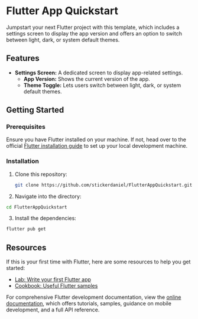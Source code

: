 # Flutter App Quickstart

Jumpstart your next Flutter project with this template, which includes a settings screen to display the app version and offers an option to switch between light, dark, or system default themes.

## Features

- **Settings Screen:** A dedicated screen to display app-related settings.
  - **App Version:** Shows the current version of the app.
  - **Theme Toggle:** Lets users switch between light, dark, or system default themes.

## Getting Started

### Prerequisites

Ensure you have Flutter installed on your machine. If not, head over to the official [Flutter installation guide](https://docs.flutter.dev/get-started/install) to set up your local development machine.

### Installation

1. Clone this repository:
   ```sh
   git clone https://github.com/stickerdaniel/FlutterAppQuickstart.git
   ```
2. Navigate into the directory:
  ```sh
  cd FlutterAppQuickstart
  ```
3. Install the dependencies:
  ```sh
  flutter pub get
   ```

## Resources

If this is your first time with Flutter, here are some resources to help you get started:

- [Lab: Write your first Flutter app](https://docs.flutter.dev/get-started/codelab)
- [Cookbook: Useful Flutter samples](https://docs.flutter.dev/cookbook)

For comprehensive Flutter development documentation, view the [online documentation](https://docs.flutter.dev/), which offers tutorials, samples, guidance on mobile development, and a full API reference.
